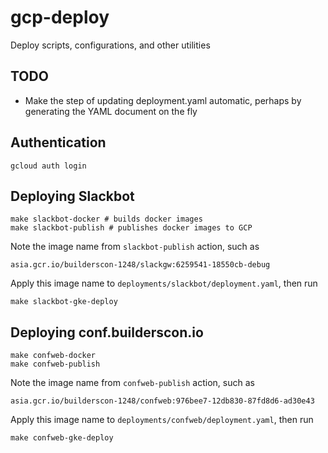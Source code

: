 # gcp-deploy

Deploy scripts, configurations, and other utilities

## TODO

* Make the step of updating deployment.yaml automatic, perhaps by generating the YAML document on the fly

## Authentication

```
gcloud auth login
```

## Deploying Slackbot

```shell
make slackbot-docker # builds docker images
make slackbot-publish # publishes docker images to GCP
```

Note the image name from `slackbot-publish` action, such as

```
asia.gcr.io/builderscon-1248/slackgw:6259541-18550cb-debug
```

Apply this image name to `deployments/slackbot/deployment.yaml`, then run

```shell
make slackbot-gke-deploy
```

## Deploying conf.builderscon.io

```shell
make confweb-docker
make confweb-publish
```

Note the image name from `confweb-publish` action, such as

```
asia.gcr.io/builderscon-1248/confweb:976bee7-12db830-87fd8d6-ad30e43
```

Apply this image name to `deployments/confweb/deployment.yaml`, then run

```shell
make confweb-gke-deploy
```

